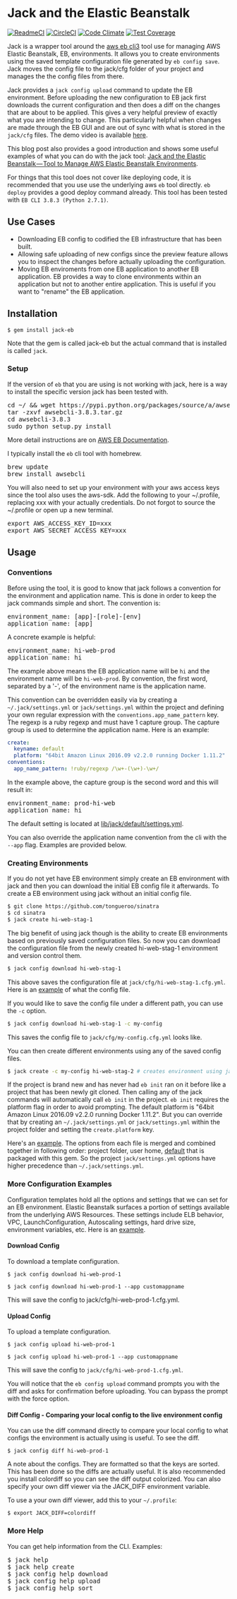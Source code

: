# Jack and the Elastic Beanstalk

[![ReadmeCI](http://www.readmeci.com/images/readmeci-badge.svg)](http://www.readmeci.com/tongueroo/jack)
[![CircleCI](https://circleci.com/gh/tongueroo/jack.svg?style=svg)](https://circleci.com/gh/tongueroo/jack)
[![Code Climate](https://codeclimate.com/github/tongueroo/jack/badges/gpa.svg)](https://codeclimate.com/github/tongueroo/jack)
[![Test Coverage](https://codeclimate.com/github/tongueroo/jack/badges/coverage.svg)](https://codeclimate.com/github/tongueroo/jack)

Jack is a wrapper tool around the [aws eb cli3](http://docs.aws.amazon.com/elasticbeanstalk/latest/dg/eb-cli3.html) tool use for managing AWS Elastic Beanstalk, EB, environments.  It allows you to create environments using the  saved template configuration file generated by `eb config save`.  Jack moves the config file to the jack/cfg folder of your project and manages the the config files from there.

Jack provides a `jack config upload` command to update the EB environment.   Before uploading the new configuration to EB jack first downloads the current configuration and then does a diff on the changes that are about to be applied.  This gives a very helpful preview of exactly what you are intending to change.  This particularly helpful when changes are made through the EB GUI and are out of sync with what is stored in the `jack/cfg` files.  The demo video is available [here](https://www.youtube.com/watch?v=t7EcAOf8h1o).

This blog post also provides a good introduction and shows some useful examples of what you can do with the jack tool: [Jack and the Elastic Beanstalk — Tool to Manage AWS Elastic Beanstalk Environments](https://medium.com/@tongueroo/jack-and-the-elastic-beanstalk-easily-manage-aws-environments-3ab496f08ad2#.o7w3x0yd9).

For things that this tool does not cover like deploying code, it is recommended that you use use the underlying aws `eb` tool directly.  `eb deploy` provides a good deploy command already. This tool has been tested with `EB CLI 3.8.3 (Python 2.7.1)`.

## Use Cases

* Downloading EB config to codified the EB infrastructure that has been built.
* Allowing safe uploading of new configs since the preview feature allows you to inspect the changes before actually uploading the configuration.
* Moving EB enviroments from one EB application to another EB application.  EB provides a way to clone environments within an application but not to another entire application.  This is useful if you want to "rename" the EB application.

## Installation

```
$ gem install jack-eb
```

Note that the gem is called jack-eb but the actual command that is installed is called `jack`.

### Setup

If the version of `eb` that you are using is not working with jack, here is a way to install the specific version jack has been tested with.

<pre>
cd ~/ && wget https://pypi.python.org/packages/source/a/awsebcli/awsebcli-3.8.3.tar.gz
tar -zxvf awsebcli-3.8.3.tar.gz
cd awsebcli-3.8.3
sudo python setup.py install
</pre>

More detail instructions are on [AWS EB Documentation](http://docs.aws.amazon.com/elasticbeanstalk/latest/dg/eb-cli3-getting-set-up.html).

I typically install the `eb` cli tool with homebrew.

<pre>
brew update
brew install awsebcli
</pre>

You will also need to set up your environment with your aws access keys since the tool also uses the aws-sdk.  Add the following to your ~/.profile, replacing xxx with your actually credentials.  Do not forgot to source the ~/.profile or open up a new terminal.

<pre>
export AWS_ACCESS_KEY_ID=xxx
export AWS_SECRET_ACCESS_KEY=xxx
</pre>

## Usage

### Conventions

Before using the tool, it is good to know that jack follows a convention for the environment and application name.  This is done in order to keep the jack commands simple and short.  The convention is:

<pre>
environment_name: [app]-[role]-[env]
application_name: [app]
</pre>

A concrete example is helpful:

<pre>
environment_name: hi-web-prod
application_name: hi
</pre>

The example above means the EB application name will be `hi` and the environment name will be `hi-web-prod`.  By convention, the first word, separated by a '-', of the environment name is the application name.

This convention can be overridden easily via by creating a `~/.jack/settings.yml` or `jack/settings.yml` within the project and defining your own regular expression with the `conventions.app_name_pattern` key.  The regexp is a ruby regexp and must have 1 capture group.  The capture group is used to determine the application name. Here is an example:

```yaml
create:
  keyname: default
  platform: "64bit Amazon Linux 2016.09 v2.2.0 running Docker 1.11.2"
conventions:
  app_name_pattern: !ruby/regexp /\w+-(\w+)-\w+/
```

In the example above, the capture group is the second word and this will result in:

<pre>
environment_name: prod-hi-web
application_name: hi
</pre>


The default setting is located at [lib/jack/default/settings.yml](https://github.com/tongueroo/jack/blob/master/lib/jack/default/settings.yml).

You can also override the application name convention from the cli with the `--app` flag.  Examples are provided below.

### Creating Environments

If you do not yet have EB environment simply create an EB environment with jack and then you can download the initial EB config file it afterwards. To create a EB environment using jack without an initial config file.

```bash
$ git clone https://github.com/tongueroo/sinatra
$ cd sinatra
$ jack create hi-web-stag-1
```

The big benefit of using jack though is the ability to create EB environments based on previously saved configuration files.  So now you can download the configuration file from the newly created hi-web-stag-1 environment and version control them.

```bash
$ jack config download hi-web-stag-1
```

This above saves the configuration file at `jack/cfg/hi-web-stag-1.cfg.yml`.  Here is an [example](https://gist.github.com/tongueroo/5791a4575a71cb664d48e4e8b29791b3) of what the config file.

If you would like to save the config file under a different path, you can use the `-c` option.

```bash
$ jack config download hi-web-stag-1 -c my-config
```

This saves the config file to `jack/cfg/my-config.cfg.yml` looks like.

You can then create different environments using any of the saved config files.

```bash
$ jack create -c my-config hi-web-stag-2 # creates environment using jack/cfg/myconfig.cfg.yml
```

If the project is brand new and has never had `eb init` ran on it before like a project that has been newly git cloned.  Then calling any of the jack commands will automatically call `eb init` in the project.  `eb init` requires the platform flag in order to avoid prompting.  The default platform is "64bit Amazon Linux 2016.09 v2.2.0 running Docker 1.11.2".  But you can override that by creating an `~/.jack/settings.yml` or `jack/settings.yml` within the project folder and setting the `create.platform` key.

Here's an [example](https://gist.github.com/tongueroo/086e3c11c4d00d5c39b6). The options from each file is merged and combined together in following order: project folder, user home, [default](lib/jack/default/settings.yml) that is packaged with this gem.  So the project `jack/settings.yml` options have higher precedence than `~/.jack/settings.yml`.


### More Configuration Examples

Configuration templates hold all the options and settings that we can set for an EB environment.  Elastic Beanstalk surfaces a portion of settings available from the underlying AWS Resources.  These settings include ELB behavior, VPC, LaunchConfiguration, Autoscaling settings, hard drive size, environment variables, etc.  Here is an [example](https://gist.github.com/tongueroo/5791a4575a71cb664d48e4e8b29791b3).

#### Download Config

To download a template configuration.

```
$ jack config download hi-web-prod-1

$ jack config download hi-web-prod-1 --app customappname
```

This will save the config to jack/cfg/hi-web-prod-1.cfg.yml.

#### Upload Config

To upload a template configuration.

```
$ jack config upload hi-web-prod-1

$ jack config upload hi-web-prod-1 --app customappname
```

This will save the config to `jack/cfg/hi-web-prod-1.cfg.yml`.

You will notice that the `eb config upload` command prompts you with the diff and asks for confirmation before uploading.  You can bypass the prompt with the force option.

#### Diff Config - Comparing your local config to the live environment config

You can use the diff command directly to compare your local config to what configs the environment is actually using is useful.  To see the diff.

```
$ jack config diff hi-web-prod-1
```

A note about the configs.  They are formatted so that the keys are sorted.  This has been done so the diffs are actually useful.  It is also recommended you install colordiff so you can see the diff output colorized.  You can also specify your own diff viewer via the JACK_DIFF environment variable.

To use a your own diff viewer, add this to your `~/.profile`:

```
$ export JACK_DIFF=colordiff
```

### More Help

You can get help information from the CLI.  Examples:

<pre>
$ jack help
$ jack help create
$ jack config help download
$ jack config help upload
$ jack config help sort
</pre>
